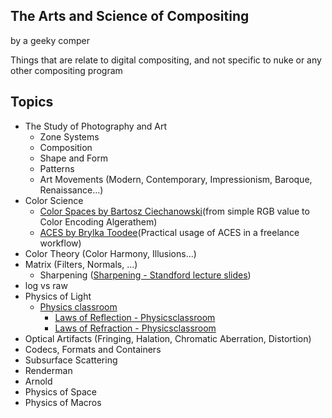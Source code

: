## The Arts and Science of Compositing
by a geeky comper

Things that are relate to digital compositing, and not specific to nuke or any other compositing program

## Topics
- The Study of Photography and Art
  - Zone Systems
  - Composition
  - Shape and Form
  - Patterns
  - Art Movements (Modern, Contemporary, Impressionism, Baroque, Renaissance...)
- Color Science
  - [Color Spaces by Bartosz Ciechanowski](https://ciechanow.ski/color-spaces/)(from simple RGB value to Color Encoding Algerathem)
  - [ACES by Brylka Toodee](https://www.toodee.de/?page_id=752)(Practical usage of ACES in a freelance workflow)
- Color Theory (Color Harmony, Illusions...)
- Matrix (Filters, Normals, ...)
  - Sharpening ([Sharpening - Standford lecture slides](https://web.stanford.edu/class/cs448f/lectures/2.1/Sharpening.pdf))
- log vs raw
- Physics of Light
  - [Physics classroom](https://www.physicsclassroom.com/class)
    - [Laws of Reflection - Physicsclassroom](https://www.physicsclassroom.com/class/refln)
    - [Laws of Refraction - Physicsclassroom](https://www.physicsclassroom.com/class/refrn)
- Optical Artifacts (Fringing, Halation, Chromatic Aberration, Distortion)
- Codecs, Formats and Containers
- Subsurface Scattering
- Renderman
- Arnold
- Physics of Space
- Physics of Macros
